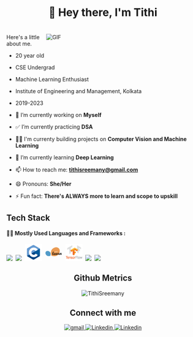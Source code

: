 ### <h1 align="center"> 👋 Hey there, I'm Tithi <h1>
<img align="right" alt="GIF" src="https://media.giphy.com/media/xUA7bdpLxQhsSQdyog/giphy.gif" width="400px" />  
<div></div>
Here's a little about me.

- 20 year old
- CSE Undergrad
- Machine Learning Enthusiast
- Institute of Engineering and Management, Kolkata
- 2019-2023

- 🔭 I’m currently working on **Myself**
- ✅ I’m currently practicing **DSA**
- 👩‍💻 I'm currenty building projects on **Computer Vision and Machine Learning**  
- 🌱 I’m currently learning **Deep Learning**
- 📫 How to reach me: **tithisreemany@gmail.com**
- 😄 Pronouns: **She/Her**
- ⚡ Fun fact: **There's ALWAYS more to learn and scope to upskill**

## Tech Stack
#### 👩‍💻 Mostly Used Languages and Frameworks :
<p align="left">
<img height="45" src="https://upload.wikimedia.org/wikipedia/en/3/30/Java_programming_language_logo.svg">&nbsp;&nbsp;<img height="45"    
src="https://upload.wikimedia.org/wikipedia/commons/f/f8/Python_logo_and_wordmark.svg">&nbsp;&nbsp;<img height="45"
src="https://raw.githubusercontent.com/github/explore/80688e429a7d4ef2fca1e82350fe8e3517d3494d/topics/c/c.png">&nbsp;&nbsp;<img height="45"
src="https://raw.githubusercontent.com/github/explore/80688e429a7d4ef2fca1e82350fe8e3517d3494d/topics/scikit-learn/scikit-learn.png">&nbsp;&nbsp;<img height="45" 
src="https://raw.githubusercontent.com/github/explore/80688e429a7d4ef2fca1e82350fe8e3517d3494d/topics/tensorflow/tensorflow.png">&nbsp;&nbsp;<img height="45" 
src="https://cdn.analyticsvidhya.com/wp-content/uploads/2017/12/16223353/pytorch-logo-flat.png">&nbsp;&nbsp;<img height="45"
src="https://upload.wikimedia.org/wikipedia/commons/5/53/OpenCV_Logo_with_text.png">&nbsp;&nbsp;<img height="45"                                                                                               
</p>                                                                                                                                                 


<h2 align="center" >Github Metrics</h2>
<div align="center">

<img align="center" src="https://github-readme-streak-stats.herokuapp.com/?user=TithiSreemany&count_private=true&theme=radical" alt="TithiSreemany" />
</div>
  
<h2 align="center" >Connect with me</h2>
<div align="center">
<a href="tithisreemany@gmail.com?hl=en" target="_blank">
<img src=https://img.shields.io/badge/gmail-%23DC493C.svg?&style=for-the-badge&logo=gmail&logoColor=white alt=gmail style="margin-bottom: 5px;" />
</a> 
<a href="https://www.linkedin.com/in/tithi-sreemany/" target="_blank">
<img src=https://img.shields.io/badge/linkedin-%231E77B5.svg?&style=for-the-badge&logo=linkedin&logoColor=white alt=Linkedin style="margin-bottom: 5px;" />
</a>
<a href="https://github.com/TithiSreemany" target="_blank">
<img src=https://img.shields.io/badge/github-%C0C0C0.svg?&style=for-the-badge&logo=github&logoColor=white alt=Linkedin style="margin-bottom: 5px;" />
</a>
</div>
